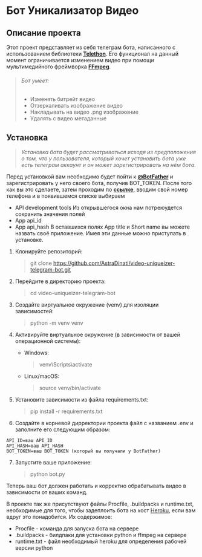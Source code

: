 # Бот Уникализатор Видео

## Описание проекта

Этот проект представляет из себя телеграм бота, написанного с использованием библиотеки **[Telethon](https://docs.telethon.dev/en/stable/#)**. Его функционал на данный момент ограничивается изменением видео при помощи мультимедийного фреймворка **[FFmpeg](https://ffmpeg.org/)**. 

> ###### Бот умеет:
>
> - Изменять битрейт видео
> - Отзеркаливать изображение видео
> - Накладывать на видео .png изображение
> - Удалять с видео метаданные

## Установка

> *Установка бота будет рассматриваться исходя из предположения о том, что у пользователя, который хочет установить бота уже есть телеграм аккаунт и он может зарегистрировать на нём бота.* 

Перед установкой вам необходимо будет пойти к **[@BotFather](https://t.me/botfather)** и зарегистрировать у него своего бота, получив BOT_TOKEN. После того как вы это сделаете, затем проходим по **[ссылке](https://my.telegram.org/)**, вводим свой номер телефона и в появившемся списке выбираем 
- API development tools
Из открывшегося окна нам потреюудется сохранить значения полей
- App api_id
- App api_hash
В оставшихся полях App title и Short name вы можете назвать своё приложение. Имея эти данные можно приступать в установке.

1. Клонируйте репозиторий:

    > git clone https://github.com/AstraDinati/video-uniqueizer-telegram-bot.git

2. Перейдите в директорию проекта:

    > cd video-uniqueizer-telegram-bot

3. Создайте виртуальное окружение (venv) для изоляции зависимостей:

    > python -m venv venv

4. Активируйте виртуальное окружение (в зависимости от вашей операционной системы):
    - Windows:

        > venv\Scripts\activate

    - Linux/macOS:

        > source venv/bin/activate

5. Установите зависимости из файла requirements.txt:

    > pip install -r requirements.txt

6. Создайте в корневой дирректории проекта файл с названием .env и заполните его следующим образом:

```
API_ID=ваш API_ID
API_HASH=ваш API_HASH
BOT_TOKEN=ваш BOT_TOKEN (который вы получали у BotFather)
```

7. Запустите ваше приложение:

    > python bot.py

Теперь ваш бот должен работать и корректно обрабатывать видео в зависимости от ваших команд. 

В проекте так же присутствуют файлы Procfile, .buildpacks и runtime.txt, необходимые для того, чтобы задеплоить бота на хост [Heroku](https://id.heroku.com/), если вам вдруг это понадобится.
Их содержимое:
- Procfile - команда для запуска бота на сервере
- .buildpacks - билдпаки для установки python и ffmpeg на сервере
- runtime.txt - файл необходимый heroku для определения рабочей версии python